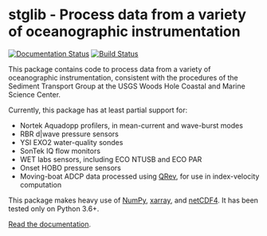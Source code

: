# stglib - Process data from a variety of oceanographic instrumentation

[![Documentation Status](https://readthedocs.org/projects/stglib/badge/?version=latest)](http://stglib.readthedocs.io/en/latest/?badge=latest)
[![Build Status](https://travis-ci.org/dnowacki-usgs/stglib.svg?branch=master)](https://travis-ci.org/dnowacki-usgs/stglib)

This package contains code to process data from a variety of oceanographic instrumentation, consistent with the procedures of the Sediment Transport Group at the USGS Woods Hole Coastal and Marine Science Center.

Currently, this package has at least partial support for:

- Nortek Aquadopp profilers, in mean-current and wave-burst modes
- RBR d|wave pressure sensors
- YSI EXO2 water-quality sondes
- SonTek IQ flow monitors
- WET labs sensors, including ECO NTUSB and ECO PAR
- Onset HOBO pressure sensors
- Moving-boat ADCP data processed using [QRev](https://hydroacoustics.usgs.gov/movingboat/QRev.shtml), for use in index-velocity computation

This package makes heavy use of [NumPy](http://www.numpy.org), [xarray](http://xarray.pydata.org/en/stable/), and [netCDF4](http://unidata.github.io/netcdf4-python/). It has been tested only on Python 3.6+.

[Read the documentation](http://stglib.readthedocs.io/).
